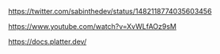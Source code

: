 https://twitter.com/sabinthedev/status/1482118774035603456

https://www.youtube.com/watch?v=XvWLfAOz9sM

https://docs.platter.dev/
